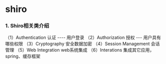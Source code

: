 # shiro

### 1. Shiro相关类介绍

（1）Authentication 认证 ---- 用户登录
（2）Authorization 授权 --- 用户具有哪些权限
（3）Cryptography 安全数据加密
（4）Session Management 会话管理
（5）Web Integration web系统集成
（6）Interations 集成其它应用，spring、缓存框架
